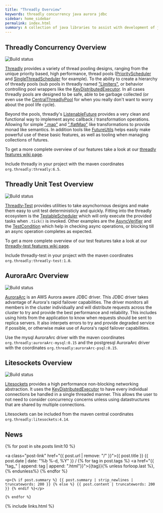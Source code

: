 ```yaml
---
title: "Threadly Overview"
keywords: threadly concurrency java aurora jdbc
sidebar: home_sidebar
permalink: index.html
summary: A collection of java libraries to assist with development of java services to help bring new levels of safety, performance, and reliability.concurrent java applications.  Ranging from concurrency tools designed to complement to java.util.concurrent, unit testing tools, NIO netwrking, AWS Aurora JDBC driver.
---
```


## Threadly Concurrency Overview
![Build status](https://badge.buildkite.com/a6b3c844ce059f96c577ec485ab9fb36925790deec8e26dcd9.svg?branch=master)

[Threadly](https://github.com/threadly/threadly/) provides a variety of thread pooling designs, ranging from the unique priority based, high performance, thread pools ([PriorityScheduler](javadocs/threadly/6.5/org/threadly/concurrent/PriorityScheduler.html) and [SingleThreadScheduler](javadocs/threadly/6.5/org/threadly/concurrent/SingleThreadScheduler.html) for example).  To the ability to create a hierarchy of thready pools (sub pools in threadly named ["Limiters"](javadocs/threadly/6.5/org/threadly/concurrent/wrapper/limiter/package-summary.html), or behavior controlling pool wrappers like the [KeyDistributedExecutor](javadocs/threadly/6.5/org/threadly/concurrent/wrapper/KeyDistributedExecutor.html).  In all cases threadly pools are designed to be safe, able to be garbage collected (or even use the [CentralThreadlyPool](javadocs/threadly/6.5/org/threadly/concurrent/CentralThreadlyPool.html) for when you really don't want to worry about the pool life cycle).

Beyond the pools, threadly's [ListenableFuture](javadocs/threadly/6.5/org/threadly/concurrent/future/ListenableFuture.html) provides a very clean and functional way to implement async callback / transformation operations.  Allowing for simple [".map"](javadocs/threadly/6.5/org/threadly/concurrent/future/ListenableFuture.html#map-java.util.function.Function-) and [".flatMap"](javadocs/threadly/6.5/org/threadly/concurrent/future/ListenableFuture.html#flatMap-java.util.function.Function-) like transformations to provide monad like semantics.  In addition tools like [FutureUtils](javadocs/threadly/6.5/org/threadly/concurrent/future/FutureUtils.html) helps easily make powerful use of these basic features, as well as tooling when managing collections of futures.

To get a more complete overview of our features take a look at our [threadly features wiki page](https://github.com/threadly/threadly/wiki/Threadly-Features).

Include threadly in your project with the maven coordinates `org.threadly:threadly:6.5`.

## Threadly Unit Test Overview
![Build status](https://badge.buildkite.com/8bfb74c7efa06fb26fd53f710996951a4e907a8b72d76ae8a6.svg?branch=master)

[Threadly-Test](https://github.com/threadly/threadly-test) provides utilities to take asynchornous designs and make them easy to unit test deterministicly and quickly.  Fitting into the threadly ecosystem is the [TestableScheduler](javadocs/threadly-test/0.1/org/threadly/test/concurrent/TestableScheduler.html) which will only execute the provided tasks when `.tick()` is invoked.  Other examples are the [AsyncVerifier](javadocs/threadly-test/0.1/org/threadly/test/concurrent/AsyncVerifier.html) and the [TestCondition](javadocs/threadly-test/0.1/org/threadly/test/concurrent/TestCondition.html) which help in checking async operations, or blocking till an async operation completes as expected.

To get a more complete overview of our test features take a look at our [threadly-test features wiki page](https://github.com/threadly/threadly-test/wiki/Threadly-Features,-Unit-Testing).

Include threadly-test in your project with the maven coordinates `org.threadly:threadly-test:1.0`.

## AuroraArc Overview
![Build status](https://badge.buildkite.com/a2ee5480877e0b8effd44d52e5c71673abff406b8fb8d994d8.svg?branch=master)

[AuroraArc](https://github.com/threadly/auroraArc) is an AWS Aurora aware JDBC driver.  This JDBC driver takes advantage of Aurora's rapid failover capabilities.  The driver monitors all members in the cluster individually and will distribute requests across the cluster to try and provide the best performance and reliability.  This includes using hints from the application to know when requests should be sent to replica servers.  It also interpets errors to try and provide degraded service if possible, or otherwise make use of Aurora's rapid failover capabilities.

Use the mysql AuroraArc driver with the maven coordinates `org.threadly:auroraArc-mysql:0.15` and the postgresql AuroraArc driver with the coordinates `org.threadly:auroraArc-psql:0.15`.

## Litesockets Overview
![Build status](https://badge.buildkite.com/2a02aa42abb9df40641a133c719792b7c94a435f8a3c692653.svg?branch=master)

[Litesockets](https://github.com/threadly/litesockets/) provides a high performance non-blocking networking abstraction.  It uses the [KeyDistributedExecutor](javadocs/threadly/6.5/org/threadly/concurrent/wrapper/KeyDistributedExecutor.html) to have every individual connections be handled in a single threaded manner.  This allows the user to not need to consider concurrency concerns unless using datastructures that are shared by multiple connections.

Litesockets can be included from the maven central coordinates `org.threadly:litesockets:4.14`.

## News
<div class="post-list">
    {% for post in site.posts limit:10 %}

<h8><a class="post-link" href="{{ post.url | remove: "/" }}">{{ post.title }}</a></h8>
    <span class="post-meta">{{ post.date | date: "%b %-d, %Y" }} /
        {% for tag in post.tags %}
            <a href="{{ "tag_" | append: tag | append: ".html"}}">{{tag}}</a>{% unless forloop.last %}, {% endunless%}
            {% endfor %}</span>

    <p>{% if post.summary %} {{ post.summary | strip_newlines | truncatewords: 200 }} {% else %} {{ post.content | truncatewords: 200 }} {% endif %}</p>

    {% endfor %}
</div>

{% include links.html %}
